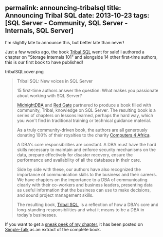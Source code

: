 permalink: announcing-tribalsql
title: Announcing Tribal SQL
date: 2013-10-23
tags: [SQL Server - Community, SQL Server - Internals, SQL Server]
---
I'm slightly late to announce this, but better late than never!

<!-- more -->

Just a few weeks ago, the book [Tribal SQL](http://www.amazon.com/Tribal-SQL-Tony-Davis/dp/1906434808/) went for sale! I authored a chapter on "Storage Internals 101" and alongside 14 other first-time authors, this is our first book to have published!

tribalSQLcover.png

<blockquote>Tribal SQL: New voices in SQL Server  
  
15 first-time authors answer the question: What makes you passionate about working with SQL Server?  
  
[MidnightDBA](http://midnightdba.itbookworm.com/) and [Red Gate](http://www.red-gate.com/) partnered to produce a book filled with community, Tribal, knowledge on SQL Server. The resulting book is a series of chapters on lessons learned, perhaps the hard way, which you won't find in traditional training or technical guidance material.  
  
As a truly community-driven book, the authors are all generously donating 100% of their royalties to the charity [Computers 4 Africa](http://www.computers4africa.org.uk/).  
  
A DBA's core responsibilities are constant. A DBA must have the hard skills necessary to maintain and enforce security mechanisms on the data, prepare effectively for disaster recovery, ensure the performance and availability of all the databases in their care.  
  
Side by side with these, our authors have also recognized the importance of communication skills to the business and their careers. We have chapters on the importance to a DBA of communicating clearly with their co-workers and business leaders, presenting data as useful information that the business can use to make decisions, and sound project management skills.  
  
The resulting book, [Tribal SQL](http://www.amazon.com/Tribal-SQL-Tony-Davis/dp/1906434808), is a reflection of how a DBA's core and long-standing responsibilities and what it means to be a DBA in today's businesses.</blockquote>

If you want to get a [sneak peek of my chapter](https://www.simple-talk.com/sql/database-administration/sql-server-storage-internals-101/), it has been posted on [Simple-Talk](https://www.simple-talk.com/sql/database-administration/sql-server-storage-internals-101/) as an extract of the complete book.
